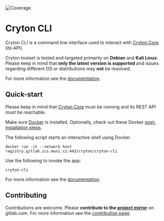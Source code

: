![Coverage](https://gitlab.ics.muni.cz/cryton/cryton-cli/badges/master/coverage.svg)

[//]: # (TODO: add badges for python versions, black, pylint, flake8, unit tests, integration tests)

# Cryton CLI
Cryton CLI is a command line interface used to interact with [Cryton Core](https://gitlab.ics.muni.cz/cryton/cryton-core) (its API).

Cryton toolset is tested and targeted primarily on **Debian** and **Kali Linux**. Please keep in mind that **only 
the latest version is supported** and issues regarding different OS or distributions may **not** be resolved.

For more information see the [documentation](https://cryton.gitlab-pages.ics.muni.cz/cryton-documentation/).

## Quick-start
Please keep in mind that [Cryton Core](https://gitlab.ics.muni.cz/cryton/cryton-core) must be running and its REST API must be reachable.

Make sure [Docker](https://docs.docker.com/engine/install/) is installed.
Optionally, check out these Docker [post-installation steps](https://docs.docker.com/engine/install/linux-postinstall/).

The following script starts an interactive shell using Docker. 
```shell
docker run -it --network host registry.gitlab.ics.muni.cz:443/cryton/cryton-cli
```

Use the following to invoke the app:
```shell
cryton-cli
```

For more information see the [documentation](https://cryton.gitlab-pages.ics.muni.cz/cryton-documentation/).

## Contributing
Contributions are welcome. Please **contribute to the [project mirror](https://gitlab.com/cryton-toolset)** on gitlab.com.
For more information see the [contribution page](https://cryton.gitlab-pages.ics.muni.cz/cryton-documentation/latest/contribution-guide/).
